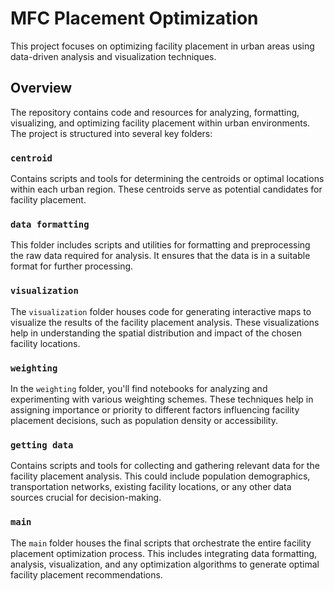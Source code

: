 # MFC Placement Optimization

This project focuses on optimizing facility placement in urban areas using data-driven analysis and visualization techniques.

## Overview

The repository contains code and resources for analyzing, formatting, visualizing, and optimizing facility placement within urban environments. The project is structured into several key folders:

### `centroid`

Contains scripts and tools for determining the centroids or optimal locations within each urban region. These centroids serve as potential candidates for facility placement.

### `data formatting`

This folder includes scripts and utilities for formatting and preprocessing the raw data required for analysis. It ensures that the data is in a suitable format for further processing.

### `visualization`

The `visualization` folder houses code for generating interactive maps to visualize the results of the facility placement analysis. These visualizations help in understanding the spatial distribution and impact of the chosen facility locations.

### `weighting`

In the `weighting` folder, you'll find notebooks for analyzing and experimenting with various weighting schemes. These techniques help in assigning importance or priority to different factors influencing facility placement decisions, such as population density or accessibility.

### `getting data`

Contains scripts and tools for collecting and gathering relevant data for the facility placement analysis. This could include population demographics, transportation networks, existing facility locations, or any other data sources crucial for decision-making.

### `main`

The `main` folder houses the final scripts that orchestrate the entire facility placement optimization process. This includes integrating data formatting, analysis, visualization, and any optimization algorithms to generate optimal facility placement recommendations.

